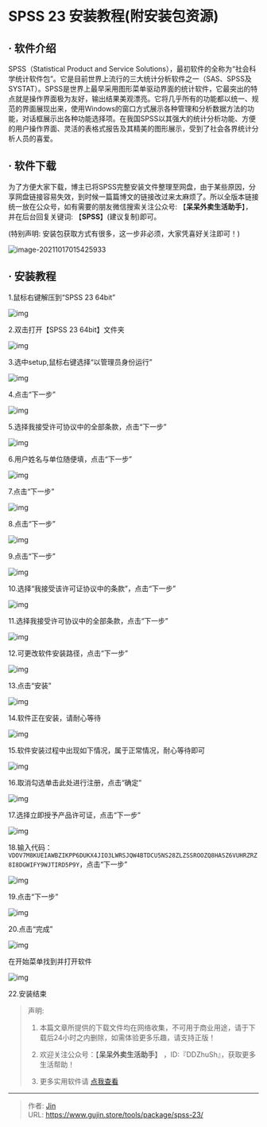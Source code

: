 # SPSS 23 安装教程(附安装包资源)


## · 软件介绍
SPSS（Statistical Product and Service Solutions），最初软件的全称为“社会科学统计软件包”。它是目前世界上流行的三大统计分析软件之一（SAS、SPSS及SYSTAT）。SPSS是世界上最早采用图形菜单驱动界面的统计软件，它最突出的特点就是操作界面极为友好，输出结果美观漂亮。它将几乎所有的功能都以统一、规范的界面展现出来，使用Windows的窗口方式展示各种管理和分析数据方法的功能，对话框展示出各种功能选择项。在我国SPSS以其强大的统计分析功能、方便的用户操作界面、灵活的表格式报告及其精美的图形展示，受到了社会各界统计分析人员的喜爱。


## · 软件下载
为了方便大家下载，博主已将SPSS完整安装文件整理至网盘，由于某些原因，分享网盘链接容易失效，到时候一篇篇博文的链接改过来太麻烦了。所以全版本链接统一放在公众号，如有需要的朋友微信搜索关注公众号: 【**呆呆外卖生活助手**】，并在后台回复关键词: 【**SPSS**】(建议复制)即可。

(特别声明: 安装包获取方式有很多，这一步非必须，大家凭喜好关注即可！)

![image-20211017015425933](https://img.gujin.store/img/image-20211017015425933.png)

## · 安装教程

1.鼠标右键解压到“SPSS 23 64bit”

![img](https://img.gujin.store/img/v2-87d3fb66a8f2e9a133fcc1032b1b78a1_720w.png)



2.双击打开【SPSS 23 64bit】文件夹

![img](https://img.gujin.store/img/v2-1f009f8ec2e79e174d1f3f29d4fa4ae2_720w.png)

3.选中setup,鼠标右键选择“以管理员身份运行”

![img](https://img.gujin.store/img/v2-c9fb1032f222cbbcae9eb3aab6e709d6_720w.png)



4.点击“下一步”

![img](https://img.gujin.store/img/v2-6ed51bd9596db94cc7ae7a03fa04cdf2_720w.png)

5.选择我接受许可协议中的全部条款，点击“下一步”

![img](https://img.gujin.store/img/v2-7fc9f7b3a90640bb66bfc254200280cf_720w.png)

6.用户姓名与单位随便填，点击“下一步”

![img](https://img.gujin.store/img/v2-aedb6675cf0e4e837970175c7840eef9_720w.png)

7.点击“下一步”

![img](https://img.gujin.store/img/v2-b8a9665779fbed2f8c0ee35a5110b8cd_720w.png)

8.点击“下一步”

![img](https://img.gujin.store/img/v2-f8c6ad29f92f977650989bd5783b01da_720w.png)

9.点击“下一步”

![img](https://img.gujin.store/img/v2-2689b85321231b874e55f78be378683a_720w.png)

10.选择“我接受该许可证协议中的条款”，点击“下一步”

![img](https://img.gujin.store/img/v2-3e1388966b489f4efa08c911aa37a404_720w.png)

11.选择我接受许可协议中的全部条款，点击“下一步”

![img](https://img.gujin.store/img/v2-1a9307eba05d488977c961bd6464b100_720w.png)

12.可更改软件安装路径，点击“下一步”

![img](https://img.gujin.store/img/v2-b5e380963e8610d6eb639111f11a2121_720w.png)

13.点击“安装”

![img](https://img.gujin.store/img/v2-e755db18f97d944842234fcf9a8db8cd_720w.png)

14.软件正在安装，请耐心等待

![img](https://img.gujin.store/img/v2-31eba1789dee8f2b2456f1f418bac740_720w.png)

15.软件安装过程中出现如下情况，属于正常情况，耐心等待即可

![img](https://img.gujin.store/img/v2-8f71e3250beab274a9c6984a68b91060_720w.png)

16.取消勾选单击此处进行注册，点击“确定”

![img](https://img.gujin.store/img/v2-4624e1bcdfdb3a2f61763a72a900d752_720w.png)

17.选择立即授予产品许可证，点击“下一步”

![img](https://img.gujin.store/img/v2-e55dafa4e9030652808d5a06163a35d5_720w.png)

18.输入代码：`VDOV7M8KUEIAWBZIKPP6DUKX4JIO3LWRSJQW4BTDCU5NS28ZLZSSROOZQ8HASZ6VUHRZRZ8I8DGWIFY9WJTIRD5P9Y`，点击“下一步”

![img](https://img.gujin.store/img/v2-7f57b3f22bd3197508a662954c44b985_720w.png)

19.点击“下一步”

![img](https://img.gujin.store/img/v2-44cebfc924420959616798faa3ef5e76_720w.png)

20.点击“完成”

![img](https://img.gujin.store/img/v2-95f10aa2fc50d4f812ab7a87b033ad75_720w.png)

在开始菜单找到并打开软件

![img](https://img.gujin.store/img/v2-1e3ad61a9f2553b3d9aea7f5819dc697_720w.png)

22.安装结束




> 声明: 
>
> 1. 本篇文章所提供的下载文件均在网络收集，不可用于商业用途，请于下载后24小时之内删除，如需体验更多乐趣，请支持正版！
>
> 2. 欢迎关注公众号：【**呆呆外卖生活助手**】 ，ID:『DDZhuSh』，获取更多生活帮助！
>
> 3. 更多实用软件请  [点我查看](/tools)

---

> 作者: [Jin](https://img.gujin.store/img/favicon.ico)  
> URL: https://www.gujin.store/tools/package/spss-23/  

